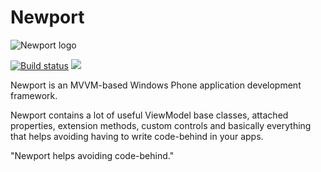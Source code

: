 Newport
=======
![Newport logo](https://raw.github.com/z1c0/Newport/master/newport48x48.png)

[![Build status](https://ci.appveyor.com/api/projects/status/b7whtia2s9m94dgp?svg=true)](https://ci.appveyor.com/project/z1c0/newport)
[![](//img.shields.io/gratipay/z1c0.svg)](https://www.gittip.com/z1c0/)

Newport is an MVVM-based Windows Phone application development framework.

Newport contains a lot of useful ViewModel base classes, attached properties, extension methods, custom controls and basically everything that helps avoiding having to write code-behind in your apps.

"Newport helps avoiding code-behind."

